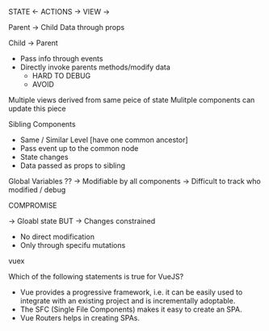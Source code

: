 STATE    <-      ACTIONS
      -> VIEW ->


Parent -> Child
  Data through props

Child -> Parent
  - Pass info through events
  - Directly invoke parents methods/modify data
      - HARD TO DEBUG
      - AVOID 



Multiple views derived from same peice of state
Mulitple components can update this piece

Sibling Components
  - Same / Similar Level [have one common ancestor]
  - Pass event up to the common node
  - State changes
  - Data passed as props to sibling

Global Variables ??
-> Modifiable by all components
-> Difficult to track who modified / debug



COMPROMISE

-> Gloabl state BUT
-> Changes constrained
  - No direct modification
  - Only through specifu mutations

vuex




Which of the following statements is true for VueJS?
- Vue provides a progressive framework, i.e. it can be easily used to integrate with an existing project and is incrementally adoptable.
- The SFC (Single File Components) makes it easy to create an SPA.
- Vue Routers helps in creating SPAs.


